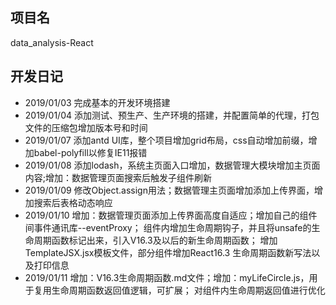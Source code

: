 ﻿## 项目名
data_analysis-React

## 开发日记
- 2019/01/03  完成基本的开发环境搭建
- 2019/01/04  添加测试、预生产、生产环境的搭建，并配置简单的代理，打包文件的压缩包增加版本号和时间
- 2019/01/07  添加antd UI库，整个项目增加grid布局，css自动增加前缀，增加babel-polyfill以修复IE11报错
- 2019/01/08  添加lodash，系统主页面入口增加，数据管理大模块增加主页面内容;增加：数据管理页面搜索后触发子组件刷新
- 2019/01/09  修改Object.assign用法；数据管理主页面增加添加上传界面，增加搜索后表格动态响应
- 2019/01/10  增加：数据管理页面添加上传界面高度自适应；增加自己的组件间事件通讯库--eventProxy；
  组件内增加生命周期钩子，并且将unsafe的生命周期函数标记出来，引入V16.3及以后的新生命周期函数；
  增加TemplateJSX.jsx模板文件，部分组件增加React16.3 生命周期函数新写法以及打印信息
- 2019/01/11  增加：V16.3生命周期函数.md文件；增加：myLifeCircle.js，用于复用生命周期函数返回值逻辑，可扩展；
对组件内生命周期返回值进行优化